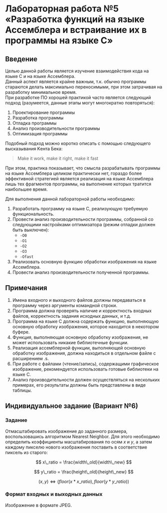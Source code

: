 # Лабораторная работа №5 «Разработка функций на языке Ассемблера и встраивание их в программы на языке C»

## Введение

Целью данной работы является изучение взаимодействия кода на языке C и на языке Ассемблера.  
Данный аспект является крайне важным, т.к. обычно программы стараются делать максимально переносимыми, при этом затрачивая на разработку минимальное время.  
При разработке ПО хорошей практикой часто является следующий подход (разумеется, данные этапы могут многократно повторяться):

1. Проектирование программы
2. Разработка программы
3. Отладка программы
4. Анализ производительности программы
5. Оптимизация программы

Подобный подход можно коротко описать с помощью следующего высказывания Kента Бека:

> Make it work, make it right, make it fast

При этом, практика показывает, что смысла разрабатывать программы на языке Ассемблера целиком практически нет, гораздо более эффективной стратегией является реализация на языке Ассемблера лишь тех фрагментов программы, на выполнение которых тратится наибольшее время.

Для выполнения данной лабораторной работы необходимо:

1. Разработать программу на языке C, реализующую требуемую функциональность.
2. Провести анализ производительности программы, собранной со следующими настройками оптимизатора (режим отладки должен быть выключен):
    - `-O0`
    - `-O1`
    - `-O2`
    - `-O3`
    - `-Ofast`
3. Реализовать основную функцию обработки изображения на языке Ассемблера.
4. Провести анализ производительности полученной программы.

## Примечания

1. Имена входного и выходного файлов должны передаваться в программу через аргументы командной строки.
2. Программа должна проверять наличие и корректность входных файлов, корректность задания исходных данных, и т.д.
3. Программа на языке C должна содержать функцию, выполняющую основную обработку изображения, которое находится в некотором буфере.
4. Функция, выполняющая основную обработку изображения, не может использовать никакие библиотечные функции.
5. Реализация ассемблерной функции, выполняющей основную обработку изображения, должна находиться в отдельном файле с расширением .s.
6. При работе с файлами (чтение/запись), содержащими графическое изображение, рекомендуется использовать готовые библиотеки на языке C.
7. Анализ производительности должен осуществляться на нескольких примерах, его результаты должны быть представлены в виде таблицы.


## Индивидуальное задание (Вариант №6)

### Задание

Отмасштабировать изображение до заданного размера, воспользовашись алгоритмом Nearest Neighbor. Для этого необходимо определить коэффициенты масштабирования по осям $x$ и $y$, а затем каждому пикселю нового изображения поставить в соответствие пиксель из старого:

$$
x\_ratio = \frac{width\_old}{width\_new}
$$

$$
y\_ratio = \frac{height\_old}{height\_new}
$$

$$
(x, y) \Leftrightarrow (floor(x * x\_ratio), floor(y * y\_ratio))
$$

### Формат входных и выходных данных

Изображение в формате JPEG.

